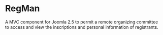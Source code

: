 # RegMan
A MVC component for Joomla 2.5 to permit a remote organizing committee to access and view the inscriptions and personal information of registrants.
